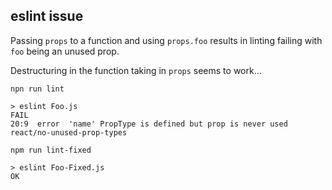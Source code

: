 eslint issue
------------

Passing `props` to a function and using `props.foo` results in linting failing with `foo` being an unused prop.

Destructuring in the function taking in `props` seems to work...

`npn run lint`

```
> eslint Foo.js
FAIL
20:9  error  'name' PropType is defined but prop is never used  react/no-unused-prop-types
```

`npm run lint-fixed`

```
> eslint Foo-Fixed.js
OK
```